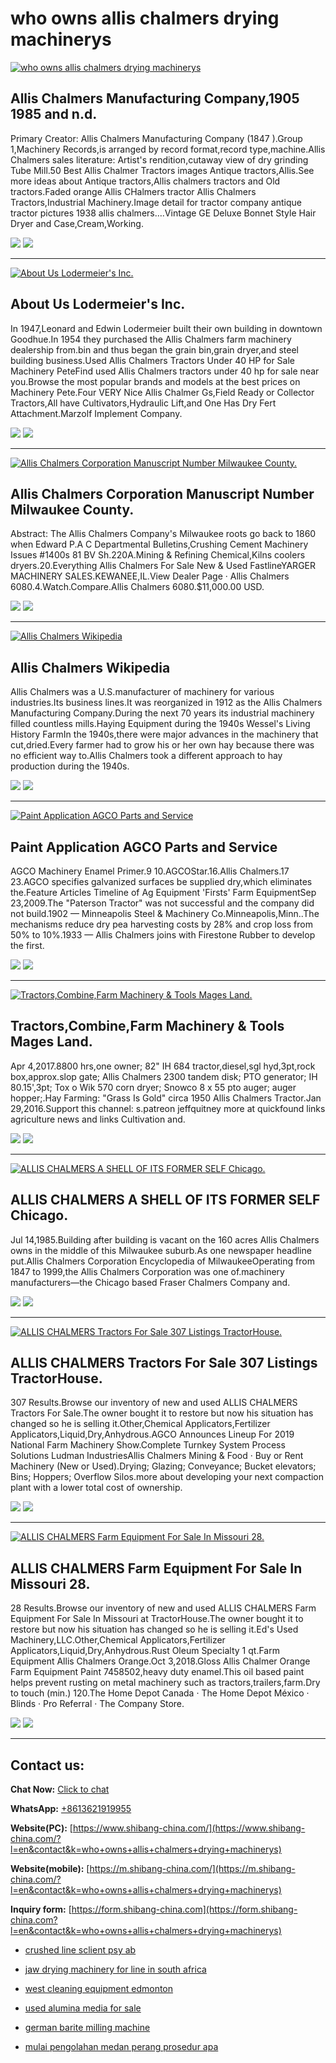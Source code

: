 # who owns allis chalmers drying machinerys

<a href="https://swt.shibang-china.com/?l=en&img&k=who+owns+allis+chalmers+drying+machinerys" target="_blank">![who owns allis chalmers drying machinerys](http://static.shibang-china.com/all-800x300/1474.jpg)</a>

## Allis Chalmers Manufacturing Company,1905 1985 and n.d.
Primary Creator: Allis Chalmers Manufacturing Company (1847 ).Group 1,Machinery Records,is arranged by record format,record type,machine.Allis Chalmers sales literature: Artist&#39;s rendition,cutaway view of dry grinding Tube Mill.50 Best Allis Chalmer Tractors images Antique tractors,Allis.See more ideas about Antique tractors,Allis chalmers tractors and Old tractors.Faded orange Allis CHalmers tractor Allis Chalmers Tractors,Industrial Machinery.Image detail for tractor company antique tractor pictures 1938 allis chalmers….Vintage GE Deluxe Bonnet Style Hair Dryer and Case,Cream,Working.


<a href="https://whatsapp.shibangsoft.com/WhatsApp.php" target="_blank" title="WhatsApp">![](http://static.shibang-china.com/icon/whatsapp.png)</a> <a href="https://swt.shibang-china.com/?l=en&icon&k=who+owns+allis+chalmers+drying+machinerys" target="_blank">![](http://static.shibang-china.com/icon/chat-en.png)</a>

---

<a href="https://swt.shibang-china.com/?l=en&img&k=who+owns+allis+chalmers+drying+machinerys" target="_blank">![About Us Lodermeier&#39;s Inc.](http://static.shibang-china.com/all-800x300/862.jpg)</a>

## About Us Lodermeier&#39;s Inc.
In 1947,Leonard and Edwin Lodermeier built their own building in downtown Goodhue.In 1954 they purchased the Allis Chalmers farm machinery dealership from.bin and thus began the grain bin,grain dryer,and steel building business.Used Allis Chalmers Tractors Under 40 HP for Sale Machinery PeteFind used Allis Chalmers tractors under 40 hp for sale near you.Browse the most popular brands and models at the best prices on Machinery Pete.Four VERY Nice Allis Chalmer Gs,Field Ready or Collector Tractors,All have Cultivators,Hydraulic Lift,and One Has Dry Fert Attachment.Marzolf Implement Company.


<a href="https://whatsapp.shibangsoft.com/WhatsApp.php" target="_blank" title="WhatsApp">![](http://static.shibang-china.com/icon/whatsapp.png)</a> <a href="https://swt.shibang-china.com/?l=en&icon&k=who+owns+allis+chalmers+drying+machinerys" target="_blank">![](http://static.shibang-china.com/icon/chat-en.png)</a>

---

<a href="https://swt.shibang-china.com/?l=en&img&k=who+owns+allis+chalmers+drying+machinerys" target="_blank">![Allis Chalmers Corporation Manuscript Number Milwaukee County.](http://static.shibang-china.com/all-800x300/1267.jpg)</a>

## Allis Chalmers Corporation Manuscript Number Milwaukee County.
Abstract: The Allis Chalmers Company&#39;s Milwaukee roots go back to 1860 when Edward P.A C Departmental Bulletins,Crushing Cement Machinery Issues #1400s 81 BV Sh.220A.Mining &amp; Refining Chemical,Kilns coolers dryers.20.Everything Allis Chalmers For Sale New &amp; Used FastlineYARGER MACHINERY SALES.KEWANEE,IL.View Dealer Page &middot; Allis Chalmers 6080.4.Watch.Compare.Allis Chalmers 6080.$11,000.00 USD.


<a href="https://whatsapp.shibangsoft.com/WhatsApp.php" target="_blank" title="WhatsApp">![](http://static.shibang-china.com/icon/whatsapp.png)</a> <a href="https://swt.shibang-china.com/?l=en&icon&k=who+owns+allis+chalmers+drying+machinerys" target="_blank">![](http://static.shibang-china.com/icon/chat-en.png)</a>

---

<a href="https://swt.shibang-china.com/?l=en&img&k=who+owns+allis+chalmers+drying+machinerys" target="_blank">![Allis Chalmers Wikipedia](http://static.shibang-china.com/all-800x300/1104.jpg)</a>

## Allis Chalmers Wikipedia
Allis Chalmers was a U.S.manufacturer of machinery for various industries.Its business lines.It was reorganized in 1912 as the Allis Chalmers Manufacturing Company.During the next 70 years its industrial machinery filled countless mills.Haying Equipment during the 1940s Wessel&#39;s Living History FarmIn the 1940s,there were major advances in the machinery that cut,dried.Every farmer had to grow his or her own hay because there was no efficient way to.Allis Chalmers took a different approach to hay production during the 1940s.


<a href="https://whatsapp.shibangsoft.com/WhatsApp.php" target="_blank" title="WhatsApp">![](http://static.shibang-china.com/icon/whatsapp.png)</a> <a href="https://swt.shibang-china.com/?l=en&icon&k=who+owns+allis+chalmers+drying+machinerys" target="_blank">![](http://static.shibang-china.com/icon/chat-en.png)</a>

---

<a href="https://swt.shibang-china.com/?l=en&img&k=who+owns+allis+chalmers+drying+machinerys" target="_blank">![Paint Application AGCO Parts and Service](http://static.shibang-china.com/all-800x300/1044.jpg)</a>

## Paint Application AGCO Parts and Service
AGCO Machinery Enamel Primer.9 10.AGCOStar.16.Allis Chalmers.17 23.AGCO specifies galvanized surfaces be supplied dry,which eliminates the.Feature Articles Timeline of Ag Equipment &#39;Firsts&#39; Farm EquipmentSep 23,2009.The "Paterson Tractor" was not successful and the company did not build.1902 — Minneapolis Steel &amp; Machinery Co.Minneapolis,Minn..The mechanisms reduce dry pea harvesting costs by 28% and crop loss from 50% to 10%.1933 — Allis Chalmers joins with Firestone Rubber to develop the first.


<a href="https://whatsapp.shibangsoft.com/WhatsApp.php" target="_blank" title="WhatsApp">![](http://static.shibang-china.com/icon/whatsapp.png)</a> <a href="https://swt.shibang-china.com/?l=en&icon&k=who+owns+allis+chalmers+drying+machinerys" target="_blank">![](http://static.shibang-china.com/icon/chat-en.png)</a>

---

<a href="https://swt.shibang-china.com/?l=en&img&k=who+owns+allis+chalmers+drying+machinerys" target="_blank">![Tractors,Combine,Farm Machinery &amp; Tools Mages Land.](http://static.shibang-china.com/all-800x300/261.jpg)</a>

## Tractors,Combine,Farm Machinery &amp; Tools Mages Land.
Apr 4,2017.8800 hrs,one owner; 82" IH 684 tractor,diesel,sgl hyd,3pt,rock box,approx.slop gate; Allis Chalmers 2300 tandem disk; PTO generator; IH 80.15&#39;,3pt; Tox o Wik 570 corn dryer; Snowco 8 x 55 pto auger; auger hopper;.Hay Farming: &quot;Grass Is Gold&quot; circa 1950 Allis Chalmers Tractor.Jan 29,2016.Support this channel: s.patreon jeffquitney more at quickfound links agriculture news and links Cultivation and.


<a href="https://whatsapp.shibangsoft.com/WhatsApp.php" target="_blank" title="WhatsApp">![](http://static.shibang-china.com/icon/whatsapp.png)</a> <a href="https://swt.shibang-china.com/?l=en&icon&k=who+owns+allis+chalmers+drying+machinerys" target="_blank">![](http://static.shibang-china.com/icon/chat-en.png)</a>

---

<a href="https://swt.shibang-china.com/?l=en&img&k=who+owns+allis+chalmers+drying+machinerys" target="_blank">![ALLIS CHALMERS A SHELL OF ITS FORMER SELF Chicago.](http://static.shibang-china.com/all-800x300/1512.jpg)</a>

## ALLIS CHALMERS A SHELL OF ITS FORMER SELF Chicago.
Jul 14,1985.Building after building is vacant on the 160 acres Allis Chalmers owns in the middle of this Milwaukee suburb.As one newspaper headline put.Allis Chalmers Corporation Encyclopedia of MilwaukeeOperating from 1847 to 1999,the Allis Chalmers Corporation was one of.machinery manufacturers—the Chicago based Fraser Chalmers Company and.


<a href="https://whatsapp.shibangsoft.com/WhatsApp.php" target="_blank" title="WhatsApp">![](http://static.shibang-china.com/icon/whatsapp.png)</a> <a href="https://swt.shibang-china.com/?l=en&icon&k=who+owns+allis+chalmers+drying+machinerys" target="_blank">![](http://static.shibang-china.com/icon/chat-en.png)</a>

---

<a href="https://swt.shibang-china.com/?l=en&img&k=who+owns+allis+chalmers+drying+machinerys" target="_blank">![ALLIS CHALMERS Tractors For Sale 307 Listings TractorHouse.](http://static.shibang-china.com/all-800x300/1413.jpg)</a>

## ALLIS CHALMERS Tractors For Sale 307 Listings TractorHouse.
307 Results.Browse our inventory of new and used ALLIS CHALMERS Tractors For Sale.The owner bought it to restore but now his situation has changed so he is selling it.Other,Chemical Applicators,Fertilizer Applicators,Liquid,Dry,Anhydrous.AGCO Announces Lineup For 2019 National Farm Machinery Show.Complete Turnkey System Process Solutions Ludman IndustriesAllis Chalmers Mining &amp; Food &middot; Buy or Rent Machinery (New or Used).Drying; Glazing; Conveyance; Bucket elevators; Bins; Hoppers; Overflow Silos.more about developing your next compaction plant with a lower total cost of ownership.


<a href="https://whatsapp.shibangsoft.com/WhatsApp.php" target="_blank" title="WhatsApp">![](http://static.shibang-china.com/icon/whatsapp.png)</a> <a href="https://swt.shibang-china.com/?l=en&icon&k=who+owns+allis+chalmers+drying+machinerys" target="_blank">![](http://static.shibang-china.com/icon/chat-en.png)</a>

---

<a href="https://swt.shibang-china.com/?l=en&img&k=who+owns+allis+chalmers+drying+machinerys" target="_blank">![ALLIS CHALMERS Farm Equipment For Sale In Missouri 28.](http://static.shibang-china.com/all-800x300/664.jpg)</a>

## ALLIS CHALMERS Farm Equipment For Sale In Missouri 28.
28 Results.Browse our inventory of new and used ALLIS CHALMERS Farm Equipment For Sale In Missouri at TractorHouse.The owner bought it to restore but now his situation has changed so he is selling it.Ed&#39;s Used Machinery,LLC.Other,Chemical Applicators,Fertilizer Applicators,Liquid,Dry,Anhydrous.Rust Oleum Specialty 1 qt.Farm Equipment Allis Chalmers Orange.Oct 3,2018.Gloss Allis Chalmer Orange Farm Equipment Paint 7458502,heavy duty enamel.This oil based paint helps prevent rusting on metal machinery such as tractors,trailers,farm.Dry to touch (min.) 120.The Home Depot Canada &middot; The Home Depot México &middot; Blinds &middot; Pro Referral &middot; The Company Store.


<a href="https://whatsapp.shibangsoft.com/WhatsApp.php" target="_blank" title="WhatsApp">![](http://static.shibang-china.com/icon/whatsapp.png)</a> <a href="https://swt.shibang-china.com/?l=en&icon&k=who+owns+allis+chalmers+drying+machinerys" target="_blank">![](http://static.shibang-china.com/icon/chat-en.png)</a>

---
## Contact us:

**Chat Now:** [Click to chat](https://swt.shibang-china.com?l=en&contact&k=who+owns+allis+chalmers+drying+machinerys)

**WhatsApp:**  [+8613621919955](https://whatsapp.shibangsoft.com/WhatsApp.php)

**Website(PC):** [https://www.shibang-china.com/](https://www.shibang-china.com/?l=en&contact&k=who+owns+allis+chalmers+drying+machinerys)

**Website(mobile):** [https://m.shibang-china.com/](https://m.shibang-china.com/?l=en&contact&k=who+owns+allis+chalmers+drying+machinerys)

**Inquiry form:** [https://form.shibang-china.com](https://form.shibang-china.com?l=en&contact&k=who+owns+allis+chalmers+drying+machinerys)

* [crushed line sclient psy ab](../121/crushed%20line%20sclient%20psy%20ab.md)

* [jaw drying machinery for line in south africa](../124/jaw%20drying%20machinery%20for%20line%20in%20south%20africa.md)

* [west cleaning equipment edmonton](../119/west%20cleaning%20equipment%20edmonton.md)

* [used alumina media for sale](../121/used%20alumina%20media%20for%20sale.md)

* [german barite milling machine](../123/german%20barite%20milling%20machine.md)

* [mulai pengolahan medan perang prosedur apa](../117/mulai%20pengolahan%20medan%20perang%20prosedur%20apa.md)